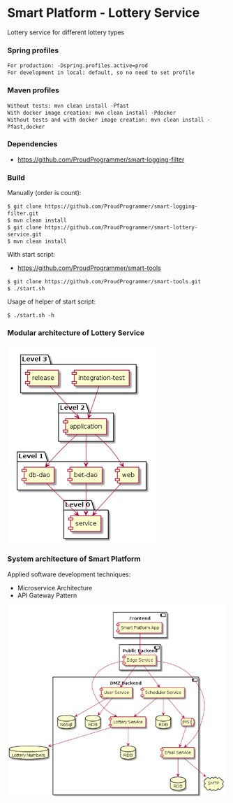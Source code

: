 # Smart Platform - Lottery Service
Lottery service for different lottery types
### Spring profiles
```
For production: -Dspring.profiles.active=prod
For development in local: default, so no need to set profile
```
### Maven profiles
```
Without tests: mvn clean install -Pfast
With docker image creation: mvn clean install -Pdocker
Without tests and with docker image creation: mvn clean install -Pfast,docker
```
### Dependencies
- https://github.com/ProudProgrammer/smart-logging-filter
### Build
Manually (order is count):
```
$ git clone https://github.com/ProudProgrammer/smart-logging-filter.git
$ mvn clean install
$ git clone https://github.com/ProudProgrammer/smart-lottery-service.git
$ mvn clean install
```
With start script:
- https://github.com/ProudProgrammer/smart-tools
```
$ git clone https://github.com/ProudProgrammer/smart-tools.git
$ ./start.sh
```
Usage of helper of start script:
```
$ ./start.sh -h
```
### Modular architecture of Lottery Service
![Modular Architecture](https://raw.githubusercontent.com/ProudProgrammer/smart-tools/master/plantuml/modular-architecture-lottery-service.png)
### System architecture of Smart Platform
Applied software development techniques:
- Microservice Architecture
- API Gateway Pattern

![System Architecture](https://raw.githubusercontent.com/ProudProgrammer/smart-tools/master/plantuml/system-architecture.png)
